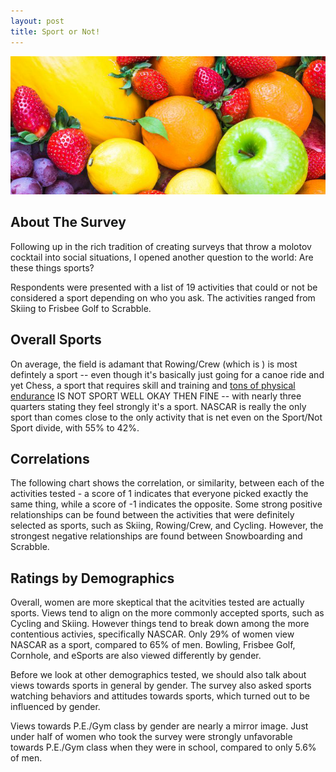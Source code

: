 ```yaml
---
layout: post
title: Sport or Not!
---
```


![](https://raw.githubusercontent.com/GWarrenn/gwarrenn.github.io/drafts/images/fruit_ranking/fruit_header.png)


About The Survey
--------------

Following up in the rich tradition of creating surveys that throw a molotov cocktail into social situations, I opened another question to the world: Are these things sports?  

Respondents were presented with a list of 19 activities that could or not be considered a sport depending on who you ask. The activities ranged from Skiing to Frisbee Golf to Scrabble.

Overall Sports
--------------

On average, the field is adamant that Rowing/Crew (which is ) is most defintely a sport -- even though it's basically just going for a canoe ride and yet Chess, a sport that requires skill and training and [tons of physical endurance](https://www.espn.com/espn/story/_/id/27593253/why-grandmasters-magnus-carlsen-fabiano-caruana-lose-weight-playing-chess) IS NOT SPORT WELL OKAY THEN FINE -- with nearly three quarters stating they feel strongly it's a sport. NASCAR is really the only sport than comes close to the only activity that is net even on the Sport/Not Sport divide, with 55% to 42%. 

Correlations
--------------

The following chart shows the correlation, or similarity, between each of the activities tested - a score of 1 indicates that everyone picked exactly the same thing, while a score of -1 indicates the opposite. Some strong positive relationships can be found between the activities that were definitely selected as sports, such as Skiing, Rowing/Crew, and Cycling. However, the strongest negative relationships are found between Snowboarding and Scrabble.

Ratings by Demographics
--------------

Overall, women are more skeptical that the acitvities tested are actually sports. Views tend to align on the more commonly accepted sports, such as Cycling and Skiing. However things tend to break down among the more contentious activies, specifically NASCAR. Only 29% of women view NASCAR as a sport, compared to 65% of men. Bowling, Frisbee Golf, Cornhole, and eSports are also viewed differently by gender.

Before we look at other demographics tested, we should also talk about views towards sports in general by gender. The survey also asked sports watching behaviors and attitudes towards sports, which turned out to be influenced by gender. 

Views towards P.E./Gym class by gender are nearly a mirror image. Just under half of women who took the survey were strongly unfavorable towards P.E./Gym class when they were in school, compared to only 5.6% of men.


